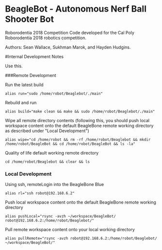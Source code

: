 # BeagleBot - Autonomous Nerf Ball Shooter Bot
Roborodentia 2018
Competition Code developed for the Cal Poly Roborodentia 2018 robotics competition.

Authors: Sean Wallace, Sukhman Marok, and Hayden Hudgins.


#Internal Development Notes 

Use this. 

###Remote Development 

Run the latest build
```
alias run="sudo /home/robot/Beaglebot/./main"
```

Rebuild and run
```
alias build="make clean && make && sudo /home/robot/Beaglebot/./main"
```

Wipe all remote directory contents (following this, you should push local workspace content onto the default BeagleBone remote working directory as described under "Local Development")
```
alias wipe="cd /home/robot && rm -rf /home/robot/Beaglebot && mkdir /home/robot/BeagleBot && cd /home/robot/BeagleBot && ls -la"
```

Quality of life default working remote directory
```
cd /home/robot/Beaglebot && clear && ls
```

### Local Development
Using ssh, remoteLogin into the BeagleBone Blue
```
alias rl="ssh robot@192.168.6.2"

```

Push local workspace content onto the default BeagleBone remote working directory
```
alias pushLocal="rsync -avzh ~/workspace/BeagleBot/ robot@192.168.6.2:/home/robot/Beaglebot/"
```

Pull remote workspace content onto your local working directory
```
alias pullRemote="rsync -avzh robot@192.168.6.2:/home/robot/Beaglebot/ ~/workspace/BeagleBot/"

```
